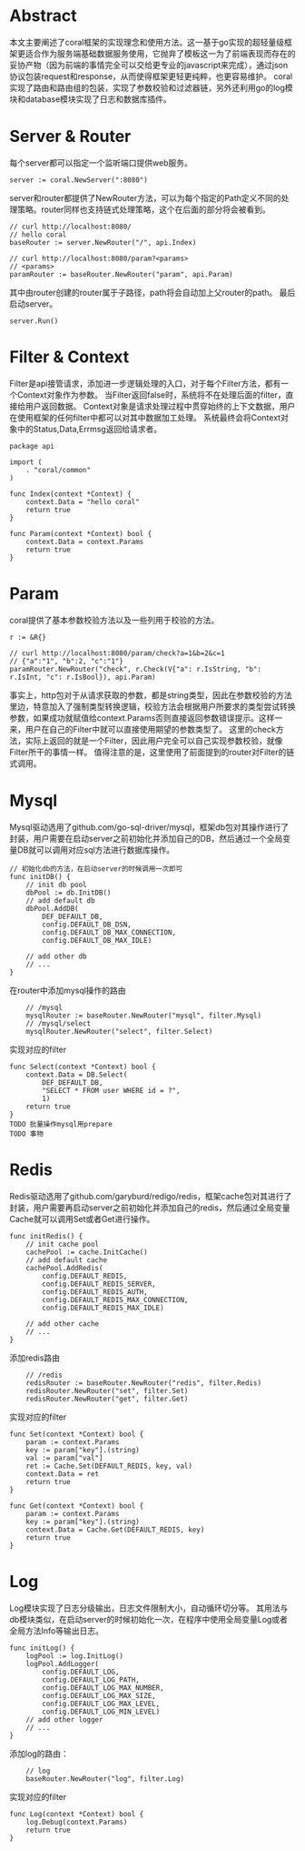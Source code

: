 # Abstract
本文主要阐述了coral框架的实现理念和使用方法。这一基于go实现的超轻量级框架更适合作为服务端基础数据服务使用，它抛弃了模板这一为了前端表现而存在的妥协产物（因为前端的事情完全可以交给更专业的javascript来完成），通过json协议包装request和response，从而使得框架更轻更纯粹，也更容易维护。
coral实现了路由和路由组的包装，实现了参数校验和过滤器链，另外还利用go的log模块和database模块实现了日志和数据库插件。
# Server & Router
每个server都可以指定一个监听端口提供web服务。
```
server := coral.NewServer(":8080")
```
server和router都提供了NewRouter方法，可以为每个指定的Path定义不同的处理策略。router同样也支持链式处理策略，这个在后面的部分将会被看到。
```
// curl http://localhost:8080/
// hello coral
baseRouter := server.NewRouter("/", api.Index)

// curl http://localhost:8080/param?<params>
// <params>
paramRouter := baseRouter.NewRouter("param", api.Param)
```
其中由router创建的router属于子路径，path将会自动加上父router的path。
最后启动server。
```
server.Run()
```
# Filter & Context
Filter是api接管请求，添加进一步逻辑处理的入口，对于每个Filter方法，都有一个Context对象作为参数。
当Filter返回false时，系统将不在处理后面的filter，直接给用户返回数据。
Context对象是请求处理过程中贯穿始终的上下文数据，用户在使用框架的任何filter中都可以对其中数据加工处理。
系统最终会将Context对象中的Status,Data,Errmsg返回给请求者。
```
package api

import (
	. "coral/common"
)

func Index(context *Context) {
	context.Data = "hello coral"
    return true
}

func Param(context *Context) bool {
	context.Data = context.Params
	return true
}
```
# Param
coral提供了基本参数校验方法以及一些列用于校验的方法。
```
r := &R{}

// curl http://localhost:8080/param/check?a=1&b=2&c=1
// {"a":"1", "b":2, "c":"1"}
paramRouter.NewRouter("check", r.Check(V{"a": r.IsString, "b": r.IsInt, "c": r.IsBool}), api.Param)
```
事实上，http包对于从请求获取的参数，都是string类型，因此在参数校验的方法里边，特意加入了强制类型转换逻辑，校验方法会根据用户所要求的类型尝试转换参数，如果成功就赋值给context.Params否则直接返回参数错误提示。这样一来，用户在自己的Filter中就可以直接使用期望的参数类型了。
这里的check方法，实际上返回的就是一个Filter，因此用户完全可以自己实现参数校验，就像Filter所干的事情一样。
值得注意的是，这里使用了前面提到的router对Filter的链式调用。
# Mysql
Mysql驱动选用了github.com/go-sql-driver/mysql，框架db包对其操作进行了封装，用户需要在启动server之前初始化并添加自己的DB，然后通过一个全局变量DB就可以调用对应sql方法进行数据库操作。
```
// 初始化db的方法，在启动server的时候调用一次即可
func initDB() {
	// init db pool
	dbPool := db.InitDB()
	// add default db
	dbPool.AddDB(
		DEF_DEFAULT_DB,
		config.DEFAULT_DB_DSN,
		config.DEFAULT_DB_MAX_CONNECTION,
		config.DEFAULT_DB_MAX_IDLE)

	// add other db
	// ...
}
```
在router中添加mysql操作的路由
```
	// /mysql
	mysqlRouter := baseRouter.NewRouter("mysql", filter.Mysql)
	// /mysql/select
	mysqlRouter.NewRouter("select", filter.Select)
```
实现对应的filter
```
func Select(context *Context) bool {
	context.Data = DB.Select(
		DEF_DEFAULT_DB,
		"SELECT * FROM user WHERE id = ?",
		1)
	return true
}
TODO 批量操作mysql用prepare
TODO 事物
```
# Redis
Redis驱动选用了github.com/garyburd/redigo/redis，框架cache包对其进行了封装，用户需要再启动server之前初始化并添加自己的redis，然后通过全局变量Cache就可以调用Set或者Get进行操作。
```
func initRedis() {
	// init cache pool
	cachePool := cache.InitCache()
	// add default cache
	cachePool.AddRedis(
		config.DEFAULT_REDIS,
		config.DEFAULT_REDIS_SERVER,
		config.DEFAULT_REDIS_AUTH,
		config.DEFAULT_REDIS_MAX_CONNECTION,
		config.DEFAULT_REDIS_MAX_IDLE)

	// add other cache
	// ...
}
```
添加redis路由
```
	// /redis
	redisRouter := baseRouter.NewRouter("redis", filter.Redis)
	redisRouter.NewRouter("set", filter.Set)
	redisRouter.NewRouter("get", filter.Get)
```
实现对应的filter
```
func Set(context *Context) bool {
	param := context.Params
	key := param["key"].(string)
	val := param["val"]
	ret := Cache.Set(DEFAULT_REDIS, key, val)
	context.Data = ret
	return true
}

func Get(context *Context) bool {
	param := context.Params
	key := param["key"].(string)
	context.Data = Cache.Get(DEFAULT_REDIS, key)
	return true
}
```
# Log
Log模块实现了日志分级输出，日志文件限制大小，自动循环切分等。
其用法与db模块类似，在启动server的时候初始化一次，在程序中使用全局变量Log或者全局方法Info等输出日志。
```
func initLog() {
	logPool := log.InitLog()
	logPool.AddLogger(
		config.DEFAULT_LOG,
		config.DEFAULT_LOG_PATH,
		config.DEFAULT_LOG_MAX_NUMBER,
		config.DEFAULT_LOG_MAX_SIZE,
		config.DEFAULT_LOG_MAX_LEVEL,
		config.DEFAULT_LOG_MIN_LEVEL)
    // add other logger
    // ...
}
```
添加log的路由：
```
	// log
	baseRouter.NewRouter("log", filter.Log)
```
实现对应的filter
```
func Log(context *Context) bool {
	log.Debug(context.Params)
	return true
}
```
